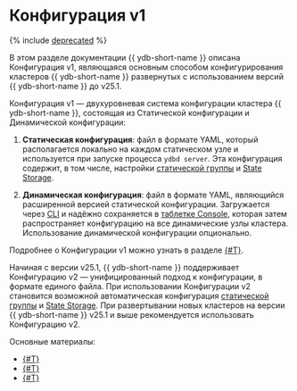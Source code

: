 # Конфигурация v1

{% include [deprecated](_includes/deprecated.md) %}

В этом разделе документации {{ ydb-short-name }} описана Конфигурация v1, являющаяся основным способом конфигурирования кластеров {{ ydb-short-name }} развернутых с использованием версий {{ ydb-short-name }} до v25.1.

Конфигурация v1 — двухуровневая система конфигурации кластера {{ ydb-short-name }}, состоящая из Статической конфигурации и Динамической конфигурации:

1. **Статическая конфигурация**: файл в формате YAML, который располагается локально на каждом статическом узле и используется при запуске процесса `ydbd server`. Эта конфигурация содержит, в том числе, настройки [статической группы](../../../concepts/glossary.md#static-group) и [State Storage](../../../concepts/glossary.md#state-storage).

2. **Динамическая конфигурация**: файл в формате YAML, являющийся расширенной версией статической конфигурации. Загружается через [CLI](../../../recipes/ydb-cli/index.md) и надёжно сохраняется в [таблетке Console](../../../concepts/glossary.md#console), которая затем распространяет конфигурацию на все динамические узлы кластера. Использование динамической конфигурации опционально.

Подробнее о Конфигурации v1 можно узнать в разделе [{#T}](config-overview.md).

Начиная с версии v25.1, {{ ydb-short-name }} поддерживает Конфигурацию v2 — унифицированный подход к конфигурации, в формате единого файла. При использовании Конфигурации v2 становится возможной автоматическая конфигурация [статической группы](../../../concepts/glossary.md#static-group) и [State Storage](../../../concepts/glossary.md#state-storage). При развертывании новых кластеров на версии {{ ydb-short-name }} v25.1 и выше рекомендуется использовать Конфигурацию v2.

Основные материалы:

- [{#T}](cluster-expansion.md)
- [{#T}](state-storage-move.md)
- [{#T}](static-group-move.md)
